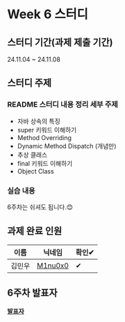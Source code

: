 # Week 6 스터디
## 스터디 기간(과제 제출 기간)
24.11.04 ~ 24.11.08

## 스터디 주제
### README 스터디 내용 정리 세부 주제
- 자바 상속의 특징
- super 키워드 이해하기
- Method Overriding
- Dynamic Method Dispatch (개념만)
- 추상 클래스
- final 키워드 이해하기
- Object Class

### 실습 내용
6주차는 쉬셔도 됩니다.😊

## 과제 완료 인원
|이름|닉네임|확인✔|
|---|------|----|
|김민우|[M1nu0x0](https://github.com/M1nu0x0)|✔|

## 6주차 발표자
**[발표자](https://github.com/발표자)**
